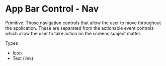 # App Bar Control - Nav

Primitive: Those navigation controls that allow the user to move throughout the application. These are separated from the actionable event controls which allow the user to take action on the screens subject matter.

Types

* Icon
* Text \(link\)

